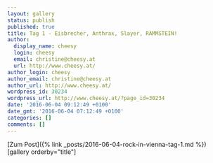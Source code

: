 ```yaml
---
layout: gallery
status: publish
published: true
title: Tag 1 - Eisbrecher, Anthrax, Slayer, RAMMSTEIN!
author:
  display_name: cheesy
  login: cheesy
  email: christine@cheesy.at
  url: http://www.cheesy.at/
author_login: cheesy
author_email: christine@cheesy.at
author_url: http://www.cheesy.at/
wordpress_id: 30234
wordpress_url: http://www.cheesy.at/?page_id=30234
date: '2016-06-04 09:12:49 +0100'
date_gmt: '2016-06-04 07:12:49 +0100'
categories: []
comments: []
---
```


[Zum Post]({% link _posts/2016-06-04-rock-in-vienna-tag-1.md %})
[gallery orderby="title"]
